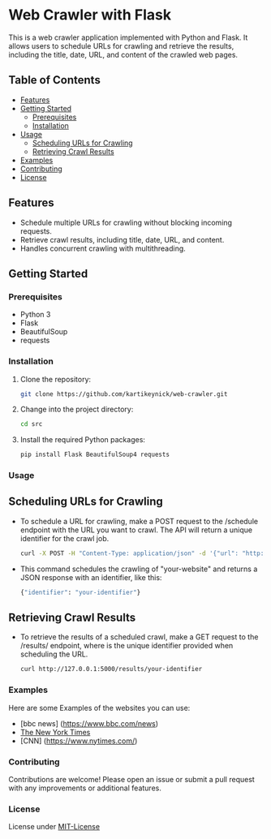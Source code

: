 # Web Crawler with Flask

This is a web crawler application implemented with Python and Flask. It allows users to schedule URLs for crawling and retrieve the results, including the title, date, URL, and content of the crawled web pages.

## Table of Contents

- [Features](#features)
- [Getting Started](#getting-started)
  - [Prerequisites](#prerequisites)
  - [Installation](#installation)
- [Usage](#usage)
  - [Scheduling URLs for Crawling](#scheduling-urls-for-crawling)
  - [Retrieving Crawl Results](#retrieving-crawl-results)
- [Examples](#examples)
- [Contributing](#contributing)
- [License](#license)

## Features

- Schedule multiple URLs for crawling without blocking incoming requests.
- Retrieve crawl results, including title, date, URL, and content.
- Handles concurrent crawling with multithreading.

## Getting Started

### Prerequisites

- Python 3
- Flask
- BeautifulSoup
- requests

### Installation

1. Clone the repository:

   ```bash
   git clone https://github.com/kartikeynick/web-crawler.git

2. Change into the project directory:
    ```bash
   cd src

3. Install the required Python packages:
    ```bash
    pip install Flask BeautifulSoup4 requests


### Usage

## Scheduling URLs for Crawling

- To schedule a URL for crawling, make a POST request to the /schedule endpoint with the URL you want to crawl. The API will return a unique identifier for the crawl job.

  ```bash
  curl -X POST -H "Content-Type: application/json" -d '{"url": "http://"your-website"}' http://127.0.0.1:5000/schedule

- This command schedules the crawling of "your-website" and returns a JSON response with an identifier, like this:

  ```bash
  {"identifier": "your-identifier"}

## Retrieving Crawl Results

- To retrieve the results of a scheduled crawl, make a GET request to the /results/<identifier> endpoint, where <identifier> is the unique identifier provided when scheduling the URL.

  ```bash
  curl http://127.0.0.1:5000/results/your-identifier

### Examples 

Here are some Examples of the websites you can use:

- [bbc news] (https://www.bbc.com/news)
- [The New York Times](https://www.nytimes.com/)
- [CNN] (https://www.nytimes.com/)
  
### Contributing

Contributions are welcome! Please open an issue or submit a pull request with any improvements or additional features.

### License

License under [MIT-License](https://www.mit.edu/~amini/LICENSE.md)
